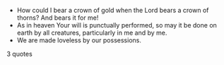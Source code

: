  - How could I bear a crown of gold when the Lord bears a crown of thorns? And bears it for me!
 - As in heaven Your will is punctually performed, so may it be done on earth by all creatures, particularly in me and by me.
 - We are made loveless by our possessions.

3 quotes